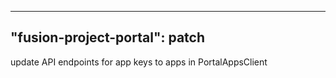 
---
"fusion-project-portal": patch
--- 
update API endpoints for app keys to apps in PortalAppsClient
